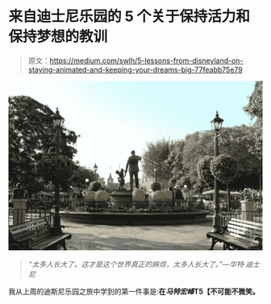 # 来自迪士尼乐园的 5 个关于保持活力和保持梦想的教训

> 原文：<https://medium.com/swlh/5-lessons-from-disneyland-on-staying-animated-and-keeping-your-dreams-big-77feabb75e79>

![](img/7bfb62dbba85d340d2add3a773ec373b.png)

> *“太多人长大了。这才是这个世界真正的麻烦，太多人长大了。”—华特·迪士尼*

我从上周的迪斯尼乐园之旅中学到的第一件事是:**在*马特宏峰*T5【不可能不微笑。**